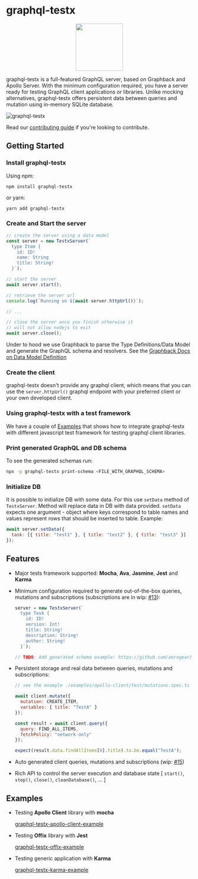 # graphql-testx

<p align="center">
  <img width="128" src="https://user-images.githubusercontent.com/7964685/69164244-eeea1080-0aef-11ea-86f0-f34debab1682.png">
</p>

graphql-testx is a full-featured GraphQL server, based on Graphback and Apollo Server. With the minimum configuration required, you have a server ready for testing GraphQL client applications or libraries.
Unlike mocking alternatives, graphql-testx offers persistent data between queries and mutation using in-memory SQLite database.

![graphql-testx](https://user-images.githubusercontent.com/7964685/69070551-9dc31980-0a28-11ea-8b55-97707b26693c.png)

Read our [contributing guide](CONTRIBUTING.md) if you're looking to contribute.

## Getting Started

### Install graphql-testx

Using npm:

```
npm install graphql-testx
```

or yarn:

```
yarn add graphql-testx
```

### Create and Start the server

```js
// create the server using a data model
const server = new TestxServer(`
  type Item {
    id: ID!
    name: String
    title: String!
  }`);

// start the server
await server.start();

// retrieve the server url
console.log(`Running on ${await server.httpUrl()}`);

// ...

// close the server once you finish otherwise it
// will not allow nodejs to exit
await server.close();
```

Under to hood we use Graphback to parse the Type Definitions/Data Model and generate the GraphQL schema and resolvers. See the [Graphback Docs on Data Model Definition](https://graphback.dev/docs/datamodel)

### Create the client

graphql-testx doesn't provide any graphql client, which means that you can use the `server.httpUrl()` graphql endpoint with your preferred client or your own developed client.

### Using graphql-testx with a test framework

We have a couple of [Examples](#examples) that shows how to integrate graphql-testx with different javascript test framework for testing graphql client libraries.

### Print generated GraphQL and DB schema

To see the generated schemas run:

```bash
npx -p graphql-testx print-schema <FILE_WITH_GRAPHQL_SCHEMA>
```

### Initialize DB

It is possible to initialize DB with some data. For this use `setData` method of `TestxServer`. Method will replace data in DB with data provided. `setData` expects one argument - object where keys correspond to table names and values represent rows that should be inserted to table. Example:

```js
await server.setData({
  task: [{ title: "test1" }, { title: "test2" }, { title: "test3" }]
});
```

## Features

- Major tests framework supported: **Mocha**, **Ava**, **Jasmine**, **Jest** and **Karma**

- Minimum configuration required to generate out-of-the-box queries, mutations
  and subscriptions (subscriptions are in wip: [#13](https://github.com/aerogear/graphql-testx/issues/13)):

  ```js
  server = new TestxServer(`
    type Task {
      id: ID!
      version: Int!
      title: String!
      description: String!
      author: String!
    }`);

  // TODO: Add generated schema example: https://github.com/aerogear/graphql-testx/issues/36
  ```

- Persistent storage and real data between queries, mutations and subscriptions:

  ```js
  // see the example ./examples/apollo-client/test/mutations.spec.ts for the full code

  await client.mutate({
    mutation: CREATE_ITEM,
    variables: { title: "TestA" }
  });

  const result = await client.query({
    query: FIND_ALL_ITEMS,
    fetchPolicy: "network-only"
  });

  expect(result.data.findAllItems[0].title).to.be.equal("TestA");
  ```

- Auto generated client queries, mutations and subscriptions (wip: [#15](https://github.com/aerogear/graphql-testx/issues/15))

- Rich API to control the server execution and database state
  [ `start()`, `stop()`, `close()`, `cleanDatabase()`, ... ]

## Examples

- Testing **Apollo Client** library with **mocha**

  [graphql-testx-apollo-client-example](./examples/apollo-client)

- Testing **Offix** library with **Jest**

  [graphql-testx-offix-example](./examples/offix)

- Testing generic application with **Karma**

  [graphql-testx-karma-example](./example/karma)
